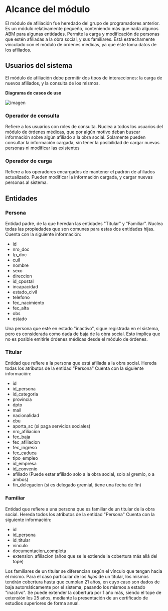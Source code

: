 # Alcance del módulo

El módulo de afiliación fue heredado del grupo de programadores anterior. Es un módulo relativamente pequeño,
conteniendo más que nada algunos ABM para algunas entidades. Permite la carga y modificación de personas que estén
afiliadas a la obra social, y sus familiares. Está estrechamente vinculado con el módulo de órdenes médicas, ya que éste
toma datos de los afiliados.

## Usuarios del sistema

El módulo de afiliación debe permitir dos tipos de interacciones: la carga de nuevos afiliados, y la consulta de los mismos.

**Diagrama de casos de uso**

![imagen](https://user-images.githubusercontent.com/45775681/190910540-4ff3ddbd-5335-407a-b1fd-85b15b62b3d2.png)

### Operador de consulta

Refiere a los usuarios con roles de consulta. Nuclea a todos los usuarios del módulo de órdenes médicas,
que por algún motivo deban buscar información sobre algún afiliado a la obra social. Solamente pueden consultar
la información cargada, sin tener la posibilidad de cargar nuevas personas ni modificar las existentes

### Operador de carga

Refiere a los operadores encargados de mantener el padrón de afiliados actualizado.
Pueden modificar la información cargada, y cargar nuevas personas al sistema.

## Entidades

### Persona

Entidad padre, de la que heredan las entidades "Titular" y "Familiar". Nuclea todas las propiedades
que son comunes para estas dos entidades hijas. Cuenta con la siguiente información:

- id
- nro_doc
- tp_doc
- cuil
- nombre
- sexo
- direccion
- id_cpostal
- incapacidad
- estado_civil
- telefono
- fec_nacimiento
- fec_alta
- obs
- estado

Una persona que esté en estado "inactivo", sigue registrada en el sistema, pero es considerada como dada de baja de la obra social.
Esto implica que no es posible emitirle órdenes médicas desde el módulo de órdenes.

### Titular

Entidad que refiere a la persona que está afiliada a la obra social. Hereda todas los atributos de la entidad "Persona"
Cuenta con la siguiente información:

- id
- id_persona
- id_categoria
- provincia
- dpto
- mail
- nacionalidad
- cbu
- aporta_sc (si paga servicios sociales)
- nro_afiliacion
- fec_baja
- fec_afiliacion
- fec_ingreso
- fec_caduca
- tipo_empleo
- id_empresa
- id_convenio
- afiliado  (Puede estar afiliado solo a la obra social, solo al gremio, o a ambos)
- fin_delegacion (si es delegado gremial, tiene una fecha de fin)

### Familiar

Entidad que refiere a una persona que es familiar de un titular de la obra social. Hereda todos los atributos de la entidad "Persona"
Cuenta con la siguiente información:

- id
- id_persona
- id_titular
- vinculo
- documentacion_completa
- extension_afiliacion (años que se le extiende la cobertura más allá del tope)

Los familiares de un titular se diferencian según el vínculo que tengan hacia el mismo.
Para el caso particular de los *hijos* de un titular, los mismos tendrán cobertura hasta que cumplan 21 años, en cuyo caso son dados
de baja automáticamente por el sistema, pasando los mismos a estado "inactivo". Se puede extender la cobertura por 1 año más, siendo el tope
de extensión los 25 años, mediante la presentación de un certificado de estudios superiores de forma anual.

